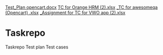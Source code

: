 [Test_Plan opencart.docx](https://github.com/ArchanaPrasad31/Taskrepo/files/11231239/Test_Plan.opencart.docx)
[TC for Orange HRM (2).xlsx](https://github.com/ArchanaPrasad31/Taskrepo/files/11231247/TC.for.Orange.HRM.2.xlsx)
[_TC for awesomeqa (Opencart) .xlsx](https://github.com/ArchanaPrasad31/Taskrepo/files/11231249/_TC.for.awesomeqa.Opencart.xlsx)
[_Assignment for TC for VWO app (2).xlsx](https://github.com/ArchanaPrasad31/Taskrepo/files/11231251/_Assignment.for.TC.for.VWO.app.2.xlsx)
# Taskrepo
Taskrepo
Test plan
Test cases
